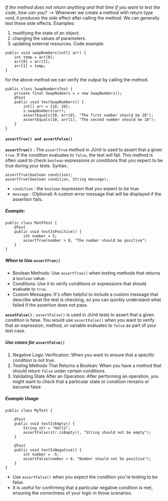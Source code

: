 *If the method does not return anything and that time if you want to test the code, how can you?*
-->  Whenever we create a method with return type void, it produces the side effect after calling the method. We can generally test these side effects.
Examples:
1. modifying the state of an object.
2. changing the values of parameters.
3. updating external resources.
   Code example:
```
public void swapNumbers(int[] arr) {
	int temp = arr[0];
	arr[0] = arr[1];
	arr[1] = temp;
}
```
for the above method we can verify the output by calling the method.
```
public class SwapNumbersTest {
	private final SwapNumbers s = new SwapNumbers();
	@Test
	public void testSwapNumbers() {
		int[] arr = {10, 20};
		s.swapNumbers(arr);
		assertEquals(20, arr[0], "The first number should be 20");
		assertEquals(10, arr[1], "The second number should be 10");
	}
}
```
#### `assertTrue() and assertFalse()`
**`assertTrue()`** : The `assertTrue` method in JUnit is used to assert that a given `true`. If the condition evaluates to `false`, the test will fail. This method is often used to check `boolean` expressions or conditions that you expect to be true during your tests.
Syntax:
```
assertTrue(boolean condition);
assertTrue(boolean condition, String message);
```
- `condition` : the `boolean` expression that you expect to be true.
- `message` : (Optional) A custom error message that will be displayed if the assertion fails.
##### Example:
```
public class MathTest {
	@Test
	public void testIsPositive() {
		int number = 5;
		assertTrue(number > 0, "The number should be positive")
	}
}
```
##### When to Use `assertTrue()`
- Boolean Methods: Use `assertTrue()` when testing methods that returns a `boolean` value.
- Conditions: Use it to verify conditions or expressions that should evaluate to `true`.
- Custom Messages: It's often helpful to include a custom message that describe what the test is checking, so you can quickly understand what failed if the assertion does not pass.

**`assetFalse()`** :
`assertFalse()` is used in JUnit tests to assert that a given condition is false. You would use `assertFalse()` when you want to verify that an expression, method, or variable evaluates to `false` as part of your test case.
##### Use cases for `assertFalse()`
1. Negative Logic Verification: When you want to ensure that a specific condition is not true.
2. Testing Methods That Returns a Boolean: When you have a method that should return `false` under certain conditions.
3. Validating State After an Operation: After performing an operation, you might want to check that a particular state or condition remains or become false.
##### Example Usage
```
public class MyTest {
	
	@Test
	public void testIsEmpty() {
		String str = "Hello";
		assertFalse(str.isEmpty(), "String should not be empty");
	}

	@Test
	public void testIsNegative() {
		int number = -5;
		assertFalse(number > 0, "Number should not be positive");
	}
}
```
- Use `assertFalse()` when you expect the condition you're testing to be false.
- It is useful for confirming that a particular negative condition is met, ensuring the correctness of your logic in those scenarios.

